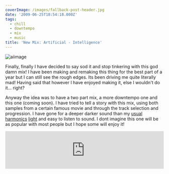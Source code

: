 ```yaml
---
coverImage: /images/fallback-post-header.jpg
date: '2009-06-25T18:54:18.000Z'
tags:
  - chill
  - downtempo
  - mix
  - music
title: 'New Mix: Artificial - Intelligence'
---
```


![aiimage](/wp-content/uploads/2009/06/aiimage.gif "aiimage")

Finally, finally I have decided to say sod it and stop tinkering with this god damn mix! I have been making and remaking this thing for the best part of a year but I can still see the rough edges. Its been driving me quite literally mad! Having said that however I have enjoyed making it, else I wouldn't do it... right?

<!-- more -->

Anyway the idea was to have a two part mix, a more downtempo one and this one (coming soon). I have tried to tell a story with this mix, using both samples from a certain famous movie and through the track selection and progression. I have gone for a deeper darker sound than my [usual](https://www.mikecann.co.uk/?p=87) [harmonics](https://www.mikecann.co.uk/?p=113) [light](https://www.mikecann.co.uk/?p=210) and easy to listen to sound. I dont imagine this one will be as popular with most people but I hope some will enjoy it!

<iframe width="100%" height="120" src="https://www.mixcloud.com/widget/iframe/?hide_cover=1&light=1&feed=%2Fmikeysee%2Fintelligence%2F" frameborder="0" ></iframe>
